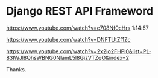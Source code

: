 # Django REST API Frameword

https://www.youtube.com/watch?v=c708Nf0cHrs
1:14:57

https://www.youtube.com/watch?v=DNFTUtZf1Zc

https://www.youtube.com/watch?v=2x2Io2FHPl0&list=PL-83IWJl8QhsWBNG0NlamL5l8GjzVTZqO&index=2

Thanks.
